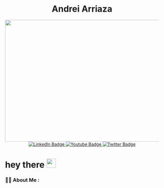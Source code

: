 
<h1 align="center">Andrei Arriaza</h1>



<div align="center">
  <img src="https://media.giphy.com/media/dWesBcTLavkZuG35MI/giphy.gif" width="800" height="400"/>
</div>

<!-- Badges -->

<div id="badges" align="center">
  <a href="your-linkedin-URL" target="_blank" rel="noppener">
    <img src="https://img.shields.io/badge/LinkedIn-blue?style=for-the-badge&logo=linkedin&logoColor=white" alt="LinkedIn Badge"/>
  </a>
  <a href="your-youtube-URL" target="_blank" rel="noopener">
    <img src="https://img.shields.io/badge/YouTube-red?style=for-the-badge&logo=youtube&logoColor=white" alt="Youtube Badge"/>
  </a>
 
  <a href="your-twitter-URL" target="_blank" rel="noopener">
    <img src="https://img.shields.io/badge/Twitter-blue?style=for-the-badge&logo=twitter&logoColor=white" alt="Twitter Badge"/>
  </a>
</div>

<!-- Contador de Visitas -->
<div id="header" align="center">
  <img src="https://komarev.com/ghpvc/?username=andreiarriaza&style=flat-square&color=blue" alt=""/>

</div>

<h1>
  hey there
  <img src="https://media.giphy.com/media/hvRJCLFzcasrR4ia7z/giphy.gif" width="30px"/>
</h1>

### :woman_technologist: About Me :
